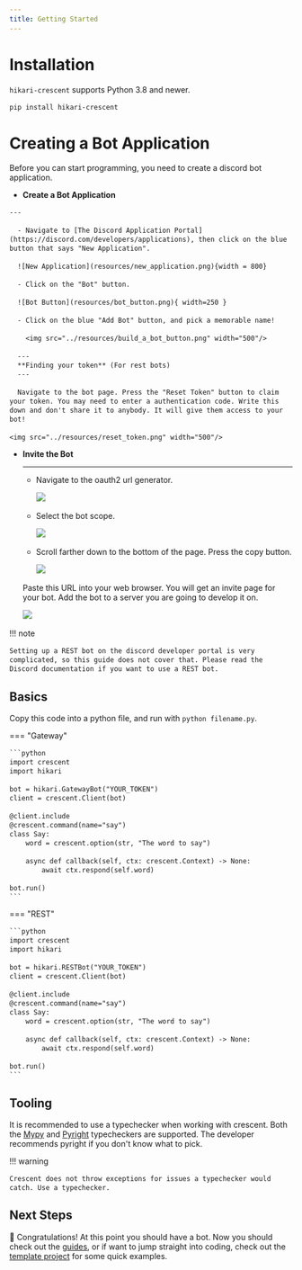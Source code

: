 ```yaml
---
title: Getting Started
---
```


# Installation

`hikari-crescent` supports Python 3.8 and newer.

```sh
pip install hikari-crescent
```

# Creating a Bot Application

Before you can start programming, you need to create a discord bot application.

<div class="grid cards" markdown>

  -  **Create a Bot Application**

    ---

      - Navigate to [The Discord Application Portal](https://discord.com/developers/applications), then click on the blue button that says "New Application".

      ![New Application](resources/new_application.png){width = 800}
      
      - Click on the "Bot" button.
      
      ![Bot Button](resources/bot_button.png){ width=250 }
    
      - Click on the blue "Add Bot" button, and pick a memorable name!

        <img src="../resources/build_a_bot_button.png" width="500"/>

      ---
      **Finding your token** (For rest bots)
      ---

      Navigate to the bot page. Press the "Reset Token" button to claim your token. You may need to enter a authentication code. Write this down and don't share it to anybody. It will give them access to your bot!

    <img src="../resources/reset_token.png" width="500"/>
      

  - **Invite the Bot**
    
    ---
    - Navigate to the oauth2 url generator.

      <img src="../resources/oauth2.png" width="250"/>

    - Select the bot scope.

      <img src="../resources/scope.png" width="500"/>

    - Scroll farther down to the bottom of the page. Press the copy button.

      <img src="../resources/copy.png" width="500"/>


    Paste this URL into your web browser. You will get an invite page for your bot. Add the bot to a server you are going to develop it on.

      <img src="../resources/add.png" width="300"/>


</div>

!!! note

    Setting up a REST bot on the discord developer portal is very complicated, so this guide does not cover that. Please read the Discord documentation if you want to use a REST bot.

## Basics

Copy this code into a python file, and run with `python filename.py`.

=== "Gateway"

    ```python
    import crescent
    import hikari

    bot = hikari.GatewayBot("YOUR_TOKEN")
    client = crescent.Client(bot)

    @client.include
    @crescent.command(name="say")
    class Say:
        word = crescent.option(str, "The word to say")

        async def callback(self, ctx: crescent.Context) -> None:
            await ctx.respond(self.word)

    bot.run()
    ```

=== "REST"

    ```python
    import crescent
    import hikari

    bot = hikari.RESTBot("YOUR_TOKEN")
    client = crescent.Client(bot)

    @client.include
    @crescent.command(name="say")
    class Say:
        word = crescent.option(str, "The word to say")

        async def callback(self, ctx: crescent.Context) -> None:
            await ctx.respond(self.word)

    bot.run()
    ```

## Tooling
It is recommended to use a typechecker when working with crescent. Both the [Mypy](https://github.com/python/mypy) and [Pyright](https://github.com/microsoft/pyright) typecheckers are supported. The developer recommends pyright if you don't know what to pick.

!!! warning

    Crescent does not throw exceptions for issues a typechecker would catch. Use a typechecker.

## Next Steps

🎉 Congratulations! At this point you should have a bot. Now you should check out the [guides](../guides), or if want to jump straight into coding, check out the [template project](https://github.com/hikari-crescent/template) for some quick examples.
